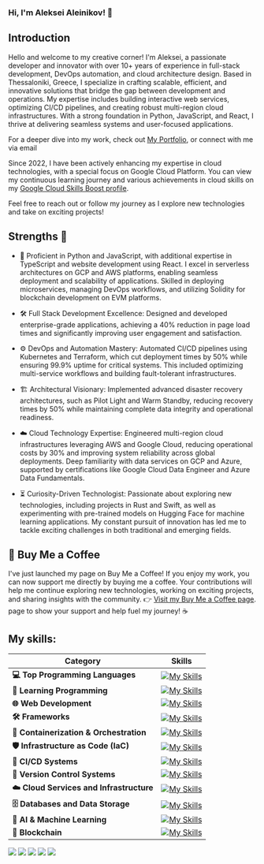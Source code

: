 ### Hi, I'm Aleksei Aleinikov! 👋

## Introduction

Hello and welcome to my creative corner! I'm Aleksei, a passionate developer and innovator with over 10+ years of experience in full-stack development, DevOps automation, and cloud architecture design. Based in Thessaloniki, Greece, I specialize in crafting scalable, efficient, and innovative solutions that bridge the gap between development and operations.
My expertise includes building interactive web services, optimizing CI/CD pipelines, and creating robust multi-region cloud infrastructures. With a strong foundation in Python, JavaScript, and React, I thrive at delivering seamless systems and user-focused applications.

For a deeper dive into my work, check out [My Portfolio](https://www.alekseialeinikov.com), or connect with me via email

Since 2022, I have been actively enhancing my expertise in cloud technologies, with a special focus on Google Cloud Platform. You can view my continuous learning journey and various achievements in cloud skills on my [Google Cloud Skills Boost profile](https://www.cloudskillsboost.google/public_profiles/3f0276b2-6903-48d5-adf1-8831d5555c7e).

Feel free to reach out or follow my journey as I explore new technologies and take on exciting projects!

## Strengths 💪

- 🚀 Proficient in Python and JavaScript, with additional expertise in TypeScript and website development using React. I excel in serverless architectures on GCP and AWS platforms, enabling seamless deployment and scalability of applications. Skilled in deploying microservices, managing DevOps workflows, and utilizing Solidity for blockchain development on EVM platforms.

- 🛠️ Full Stack Development Excellence:
Designed and developed enterprise-grade applications, achieving a 40% reduction in page load times and significantly improving user engagement and satisfaction.

- ⚙️ DevOps and Automation Mastery:
Automated CI/CD pipelines using Kubernetes and Terraform, which cut deployment times by 50% while ensuring 99.9% uptime for critical systems. This included optimizing multi-service workflows and building fault-tolerant infrastructures.

- 🏗️ Architectural Visionary:
Implemented advanced disaster recovery architectures, such as Pilot Light and Warm Standby, reducing recovery times by 50% while maintaining complete data integrity and operational readiness.

- ☁️ Cloud Technology Expertise:
Engineered multi-region cloud infrastructures leveraging AWS and Google Cloud, reducing operational costs by 30% and improving system reliability across global deployments. Deep familiarity with data services on GCP and Azure, supported by certifications like Google Cloud Data Engineer and Azure Data Fundamentals.

- ⏳ Curiosity-Driven Technologist:
Passionate about exploring new technologies, including projects in Rust and Swift, as well as experimenting with pre-trained models on Hugging Face for machine learning applications. My constant pursuit of innovation has led me to tackle exciting challenges in both traditional and emerging fields.

## 🌟 Buy Me a Coffee
I've just launched my page on Buy Me a Coffee! If you enjoy my work, you can now support me directly by buying me a coffee. Your contributions will help me continue exploring new technologies, working on exciting projects, and sharing insights with the community.
👉 [Visit my Buy Me a Coffee page](https://buymeacoffee.com/alekseialej). page to show your support and help fuel my journey! ☕


## My skills:

| Category                        | Skills |
|---------------------------------|--------|
| **💻 Top Programming Languages**   | [![My Skills](https://skillicons.dev/icons?i=python,nodejs,ts,swift)](https://skillicons.dev) |
| **📘 Learning Programming**        | [![My Skills](https://skillicons.dev/icons?i=go,rust)](https://skillicons.dev) |
| **🌐 Web Development**             | [![My Skills](https://skillicons.dev/icons?i=react,html,css)](https://skillicons.dev) |
| **🛠️ Frameworks**                  | [![My Skills](https://skillicons.dev/icons?i=flask,fastapi)](https://skillicons.dev) |
| **🐳 Containerization & Orchestration** | [![My Skills](https://skillicons.dev/icons?i=docker,kubernetes)](https://skillicons.dev) |
| **🛡️ Infrastructure as Code (IaC)** | [![My Skills](https://skillicons.dev/icons?i=terraform,ansible)](https://skillicons.dev) |
| **🔁 CI/CD Systems**               | [![My Skills](https://skillicons.dev/icons?i=jenkins)](https://skillicons.dev) |
| **📝 Version Control Systems**     | [![My Skills](https://skillicons.dev/icons?i=git,github,gitlab)](https://skillicons.dev) |
| **☁️ Cloud Services and Infrastructure** | [![My Skills](https://skillicons.dev/icons?i=gcp,aws,azure,openstack,vercel,heroku)](https://skillicons.dev) |
| **🗄️ Databases and Data Storage**  | [![My Skills](https://skillicons.dev/icons?i=mysql,mongodb,postgresql,redis,dynamodb,sqlite,cassandra)](https://skillicons.dev) |
| **🧠 AI & Machine Learning**       | [![My Skills](https://skillicons.dev/icons?i=tensorflow,pytorch,scikkit-learn)](https://skillicons.dev) |
| **🔗 Blockchain**                  | [![My Skills](https://skillicons.dev/icons?i=solidity)](https://skillicons.dev) |


![](http://github-profile-summary-cards.vercel.app/api/cards/profile-details?username=lf3551&theme=dark)
![](http://github-profile-summary-cards.vercel.app/api/cards/repos-per-language?username=lf3551&theme=dark)
![](http://github-profile-summary-cards.vercel.app/api/cards/most-commit-language?username=lf3551&theme=dark)
![](http://github-profile-summary-cards.vercel.app/api/cards/productive-time?username=lf3551&theme=dark&utcOffset=3)
![](http://github-profile-summary-cards.vercel.app/api/cards/stats?username=lf3551&theme=dark)
